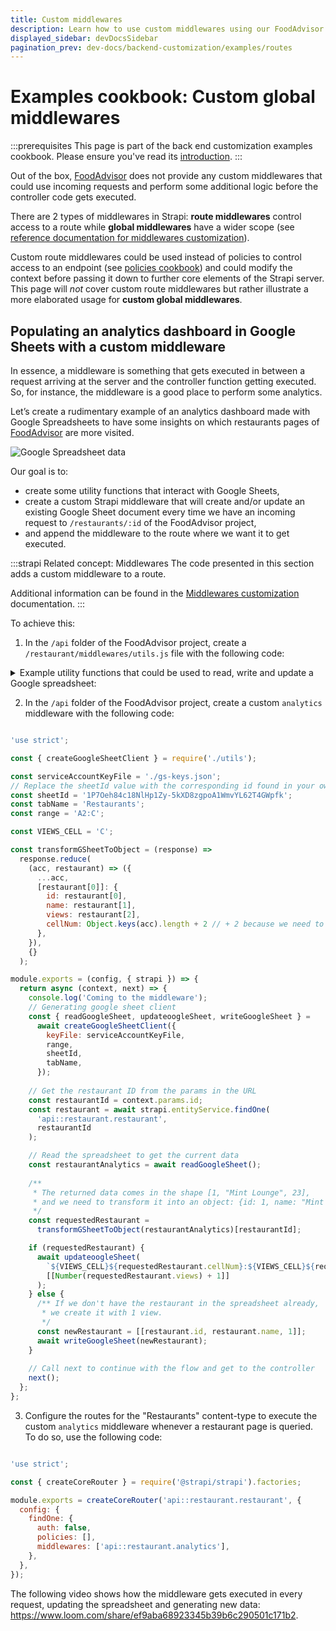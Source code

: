 ```yaml
---
title: Custom middlewares
description: Learn how to use custom middlewares using our FoodAdvisor example
displayed_sidebar: devDocsSidebar
pagination_prev: dev-docs/backend-customization/examples/routes
---
```


# Examples cookbook: Custom global middlewares

:::prerequisites
This page is part of the back end customization examples cookbook. Please ensure you've read its [introduction](/dev-docs/backend-customization/examples).
:::

Out of the box, [FoodAdvisor](https://github.com/strapi/foodadvisor) does not provide any custom middlewares that could use incoming requests and perform some additional logic before the controller code gets executed.

There are 2 types of middlewares in Strapi: **route middlewares** control access to a route while **global middlewares** have a wider scope (see [reference documentation for middlewares customization](/dev-docs/backend-customization/middlewares)).

Custom route middlewares could be used instead of policies to control access to an endpoint (see [policies cookbook](/dev-docs/backend-customization/examples/policies)) and could modify the context before passing it down to further core elements of the Strapi server. This page will _not_ cover custom route middlewares but rather illustrate a more elaborated usage for **custom global middlewares**.

## Populating an analytics dashboard in Google Sheets with a custom middleware

In essence, a middleware is something that gets executed in between a request arriving at the server and the controller function getting executed. So, for instance, the middleware is a good place to perform some analytics. 

<SideBySideContainer>

<SideBySideColumn>

Let’s create a rudimentary example of an analytics dashboard made with Google Spreadsheets to have some insights on which restaurants pages of [FoodAdvisor](https://github.com/strapi/foodadvisor) are more visited.

</SideBySideColumn>

<SideBySideColumn>

![Google Spreadsheet data](/img/assets/backend-customization/tutorial-spreadsheet-data.png)

</SideBySideColumn>

</SideBySideContainer>

<SideBySideContainer>

<SideBySideColumn>

Our goal is to:

- create some utility functions that interact with Google Sheets,
- create a custom Strapi middleware that will create and/or update an existing Google Sheet document every time we have an incoming request to `/restaurants/:id` of the FoodAdvisor project,
- and append the middleware to the route where we want it to get executed.

</SideBySideColumn>

<SideBySideColumn>

:::strapi Related concept: Middlewares
The code presented in this section adds a custom middleware to a route.

Additional information can be found in the [Middlewares customization](/dev-docs/backend-customization/middlewares) documentation.
:::

</SideBySideColumn>

</SideBySideContainer>

To achieve this:

1. In the `/api` folder of the FoodAdvisor project, create a `/restaurant/middlewares/utils.js` file with the following code:

  <details>
  <summary>Example utility functions that could be used to read, write and update a Google spreadsheet:</summary>

  The following code allows reading, writing, and updating a Google spreadsheet given an API Key read from a JSON file and a spreadsheet ID retrieved from the URL:

  ![Google Spreadsheet URL](/img/assets/backend-customization/tutorial-spreadsheet-url.png)

  Additional information can be found in the official [Google Sheets API documentation](https://developers.google.com/sheets/api/reference/rest/v4/spreadsheets.values?hl=es-419).

  ```jsx title="src/api/restaurant/middlewares/utils.js"

  const { google } = require('googleapis');

  const createGoogleSheetClient = async ({
    keyFile,
    sheetId,
    tabName,
    range,
  }) => {
    async function getGoogleSheetClient() {
      const auth = new google.auth.GoogleAuth({
        keyFile,
        scopes: ['https://www.googleapis.com/auth/spreadsheets'],
      });
      const authClient = await auth.getClient();
      return google.sheets({
        version: 'v4',
        auth: authClient,
      });
    }

    const googleSheetClient = await getGoogleSheetClient();

    const writeGoogleSheet = async (data) => {
      googleSheetClient.spreadsheets.values.append({
        spreadsheetId: sheetId,
        range: `${tabName}!${range}`,
        valueInputOption: 'USER_ENTERED',
        insertDataOption: 'INSERT_ROWS',
        resource: {
          majorDimension: 'ROWS',
          values: data,
        },
      });
    };

    const updateoogleSheet = async (cell, data) => {
      googleSheetClient.spreadsheets.values.update({
        spreadsheetId: sheetId,
        range: `${tabName}!${cell}`,
        valueInputOption: 'USER_ENTERED',
        resource: {
          majorDimension: 'ROWS',
          values: data,
        },
      });
    };

    const readGoogleSheet = async () => {
      const res = await googleSheetClient.spreadsheets.values.get({
        spreadsheetId: sheetId,
        range: `${tabName}!${range}`,
      });

      return res.data.values;
    };

    return {
      writeGoogleSheet,
      updateoogleSheet,
      readGoogleSheet,
    };
  };

  module.exports = {
    createGoogleSheetClient,
  };
  ```

  </details>

2. In the `/api` folder of the FoodAdvisor project, create a custom `analytics` middleware with the following code:

  ```jsx title="src/api/restaurant/middlewares/analytics.js"

  'use strict';

  const { createGoogleSheetClient } = require('./utils');

  const serviceAccountKeyFile = './gs-keys.json';
  // Replace the sheetId value with the corresponding id found in your own URL
  const sheetId = '1P7Oeh84c18NlHp1Zy-5kXD8zgpoA1WmvYL62T4GWpfk';
  const tabName = 'Restaurants';
  const range = 'A2:C';

  const VIEWS_CELL = 'C';

  const transformGSheetToObject = (response) =>
    response.reduce(
      (acc, restaurant) => ({
        ...acc,
        [restaurant[0]]: {
          id: restaurant[0],
          name: restaurant[1],
          views: restaurant[2],
          cellNum: Object.keys(acc).length + 2 // + 2 because we need to consider the header and that the initial length is 0, so our first real row would be 2,
        },
      }),
      {}
    );

  module.exports = (config, { strapi }) => {
    return async (context, next) => {
      console.log('Coming to the middleware');
      // Generating google sheet client
      const { readGoogleSheet, updateoogleSheet, writeGoogleSheet } =
        await createGoogleSheetClient({
          keyFile: serviceAccountKeyFile,
          range,
          sheetId,
          tabName,
        });
      
      // Get the restaurant ID from the params in the URL
      const restaurantId = context.params.id;
      const restaurant = await strapi.entityService.findOne(
        'api::restaurant.restaurant',
        restaurantId
      );

      // Read the spreadsheet to get the current data
      const restaurantAnalytics = await readGoogleSheet();
      
      /** 
       * The returned data comes in the shape [1, "Mint Lounge", 23],
       * and we need to transform it into an object: {id: 1, name: "Mint Lounge", views: 23, cellNum: 2}
       */
      const requestedRestaurant =
        transformGSheetToObject(restaurantAnalytics)[restaurantId];

      if (requestedRestaurant) {
        await updateoogleSheet(
          `${VIEWS_CELL}${requestedRestaurant.cellNum}:${VIEWS_CELL}${requestedRestaurant.cellNum}`,
          [[Number(requestedRestaurant.views) + 1]]
        );
      } else {
        /** If we don't have the restaurant in the spreadsheet already, 
         * we create it with 1 view.
         */
        const newRestaurant = [[restaurant.id, restaurant.name, 1]];
        await writeGoogleSheet(newRestaurant);
      }
    
      // Call next to continue with the flow and get to the controller
      next();
    };
  };
  ```

3. Configure the routes for the "Restaurants" content-type to execute the custom `analytics` middleware whenever a restaurant page is queried. To do so, use the following code:

  ```jsx title="src/api/restaurant/routes/restaurant.js"

  'use strict';

  const { createCoreRouter } = require('@strapi/strapi').factories;

  module.exports = createCoreRouter('api::restaurant.restaurant', {
    config: {
      findOne: {
        auth: false,
        policies: [],
        middlewares: ['api::restaurant.analytics'],
      },
    },
  });
  ```

The following video shows how the middleware gets executed in every request, updating the spreadsheet and generating new data: https://www.loom.com/share/ef9aba68923345b39b6c290501c171b2.
<!-- TODO: embed video instead of linking to Loom — ask Christian  -->
